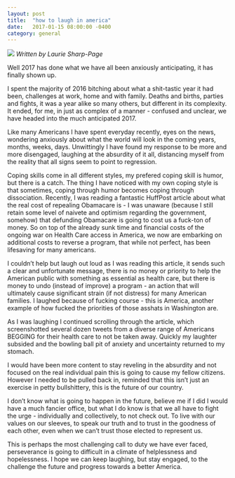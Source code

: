 ```yaml
---
layout: post
title:  "how to laugh in america"
date:   2017-01-15 08:00:00 -0400
category: general
---
```


![](crimsonian.github.io/img/bd9003dbee4913eb39c7d589b877b286.png)
*Written by Laurie Sharp-Page*

Well 2017 has done what we have all been anxiously anticipating, it has finally shown up. 

I spent the majority of 2016 bitching about what a shit-tastic year it had been, challenges at work, home and with family. Deaths and births, parties and fights, it was a year alike so many others, but different in its complexity. It ended, for me, in just as complex of a manner - confused and unclear, we have headed into the much anticipated 2017. 

Like many Americans I have spent everyday recently, eyes on the news, wondering anxiously about what the world will look in the coming years, months, weeks, days. Unwittingly I have found my response to be more and more disengaged, laughing at the absurdity of it all, distancing myself from the reality that all signs seem to point to regression. 

Coping skills come in all different styles, my prefered coping skill is humor, but there is a catch. The thing I have noticed with my own coping style is that sometimes, coping through humor becomes coping through dissociation. Recently, I was reading a fantastic HuffPost article about what the real cost of repealing Obamacare is - I was unaware (because I still retain some level of naivete and optimism regarding the government, somehow) that defunding Obamacare is going to cost us a fuck-ton of money. So on top of the already sunk time and financial costs of the ongoing war on Health Care access in America, we now are embarking on additional costs to reverse a program, that while not perfect, has been lifesaving for many americans. 

I couldn’t help but laugh out loud as I was reading this article, it sends such a clear and unfortunate message, there is no money or priority to help the American public with something as essential as health care, but there is money to undo (instead of improve) a program - an action that will ultimately cause significant strain (if not distress) for many American families. I laughed because of fucking course - this is America, another example of how fucked the priorities of those asshats in Washington are. 

As I was laughing I continued scrolling through the article, which screenshotted several dozen tweets from a diverse range of Americans BEGGING for their health care to not be taken away. Quickly my laughter subsided and the bowling ball pit of anxiety and uncertainty returned to my stomach. 

I would have been more content to stay reveling in the absurdity and not focused on the real individual pain this is going to cause my fellow citizens. However I needed to be pulled back in, reminded that this isn’t just an exercise in petty bullshittery, this is the future of our country.

I don’t know what is going to happen in the future, believe me if I did I would have a much fancier office, but what I do know is that we all have to fight the urge - individually and collectively, to not check out. To live with our values on our sleeves, to speak our truth and to trust in the goodness of each other, even when we can’t trust those elected to represent us. 

This is perhaps the most challenging call to duty we have ever faced, perseverance is going to difficult in a climate of helplessness and hopelessness. I hope we can keep laughing, but stay engaged, to the challenge the future and progress towards a better America.  
 


